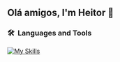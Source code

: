 ## Olá amigos, I'm Heitor 👋

<h3> 🛠 &nbsp;Languages and Tools</h3>

[![My Skills](https://skillicons.dev/icons?i=py,r,sklearn,aws,gcp,docker)](https://skillicons.dev)

<!--
**Heitorcp/Heitorcp** is a ✨ _special_ ✨ repository because its `README.md` (this file) appears on your GitHub profile.

Here are some ideas to get you started:

- 🔭 I’m currently working on ...
- 🌱 I’m currently learning ...
- 👯 I’m looking to collaborate on ...
- 🤔 I’m looking for help with ...
- 💬 Ask me about ...
- 📫 How to reach me: ...
- 😄 Pronouns: ...
- ⚡ Fun fact: ...
-->
